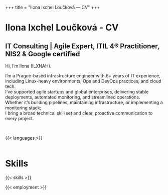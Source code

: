 +++
title = "Ilona Ixchel Loučková — CV"
+++

<h1 class="intro-title">Ilona Ixchel Loučková - CV</h1>

<h2 class="intro-subtitle">IT Consulting | Agile Expert, ITIL 4® Practitioner, NIS2 & Google certified</h2>

Hi, I’m Ilona (ILXNAH).

I’m a Prague-based infrastructure engineer with 6+ years of IT experience, including Linux-heavy environments, Ops and DevOps practices, and cloud tech.  
I’ve supported agile startups and global enterprises, delivering stable deployments, automated monitoring, and streamlined operations.  
Whether it’s building pipelines, maintaining infrastructure, or implementing a monitoring stack;  
I bring a broad technical skill set and clear, proactive communication to every project.

&nbsp;

{{< languages >}}
&nbsp;  
&nbsp;

<h1 class="intro-title">Skills</h1>

{{< skills >}}
&nbsp;

{{< employment >}}

